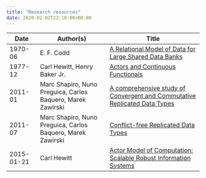 ```yaml
---
title: "Research resources"
date: 2020-02-02T22:10:00+00:00
---
```

| Date       | Author(s)                                                   | Title                                                                                                 |
| ---------- | ----------------------------------------------------------- | ----------------------------------------------------------------------------------------------------- |
| 1970-06    | E. F. Codd                                                  | [A Relational Model of Data for Large Shared Data Banks](./1970-06-codd.pdf)                          |
| 1977-12    | Carl Hewitt, Henry Baker Jr.                                | [Actors and Continuous Functionals](./1977-12-MIT-LCS-TR-194.pdf)                                     |
| 2011-01    | Marc Shapiro, Nuno Preguica, Carlos Baquero, Marek Zawirski | [A comprehensive study of Convergent and Commutative Replicated Data Types](./2011-01-techreport.pdf) |
| 2011-07    | Marc Shapiro, Nuno Preguica, Carlos Baquero, Marek Zawirski | [Conflict-free Replicated Data Types](./2011-07-CRDTs_SSS.pdf)                                        |
| 2015-01-21 | Carl Hewitt                                                 | [Actor Model of Computation: Scalable Robust Information Systems](./2015-01-21-1008.1459.pdf)         |
